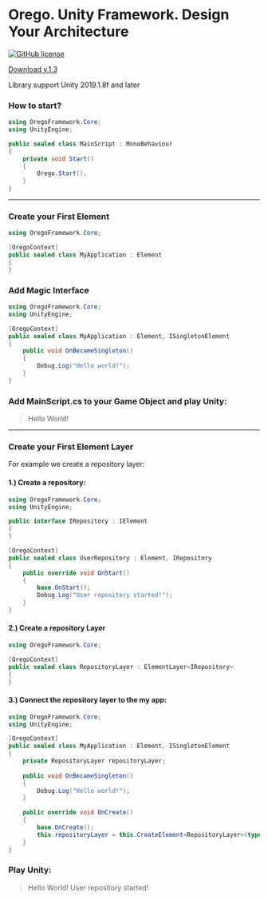 # Orego. Unity Framework. Design Your Architecture

[![GitHub license](https://img.shields.io/badge/license-Apache%20License%202.0-blue.svg?style=flat)](https://www.apache.org/licenses/LICENSE-2.0)

[Download v.1.3](https://github.com/StarKRE/Orego/releases/download/v.1.3/Orego.unitypackage)

Library support Unity 2019.1.8f and later 

### How to start?

```csharp
using OregoFramework.Core;
using UnityEngine;

public sealed class MainScript : MonoBehaviour
{
    private void Start()
    {
        Orego.Start();
    }
}
```

---

### Create your First Element

```csharp
using OregoFramework.Core;

[OregoContext]
public sealed class MyApplication : Element
{
}
```

### Add Magic Interface

```csharp
using OregoFramework.Core;
using UnityEngine;

[OregoContext]
public sealed class MyApplication : Element, ISingletonElement
{
    public void OnBecameSingleton()
    {
        Debug.Log("Hello world!");
    }
}
```

### Add MainScript.cs to your Game Object and play Unity:
>  Hello World!

---

### Create your First Element Layer

For example we create a repository layer:

#### 1.) Create a repository:

```csharp
using OregoFramework.Core;
using UnityEngine;

public interface IRepository : IElement
{
}

[OregoContext]
public sealed class UserRepository : Element, IRepository
{
    public override void OnStart()
    {
        base.OnStart();
        Debug.Log("User repository started!");
    }
}
```
#### 2.) Create a repository Layer

```csharp
using OregoFramework.Core;

[OregoContext]
public sealed class RepositoryLayer : ElementLayer<IRepository>
{
}
```

#### 3.) Connect the repository layer to the my app:

```csharp
using OregoFramework.Core;
using UnityEngine;

[OregoContext]
public sealed class MyApplication : Element, ISingletonElement
{
    private RepositoryLayer repositoryLayer;
    
    public void OnBecameSingleton()
    {
        Debug.Log("Hello world!");
    }

    public override void OnCreate()
    {
        base.OnCreate();
        this.repositoryLayer = this.CreateElement<RepositoryLayer>(typeof(RepositoryLayer));
    }
}
```

### Play Unity:
>  Hello World!
>  User repository started!
